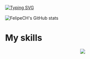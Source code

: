 [![Typing SVG](https://readme-typing-svg.demolab.com/?lines=Welcome+for+my+Github)](https://git.io/typing-svg)<br>
<br>
![FelipeCH's GitHub stats](https://github-readme-stats.vercel.app/api?username=lipef23937&show_icons=true&theme=dracula)
<h1> My skills </h1>
<p align="center">
  <a href="https://skillicons.dev">
    <img src="https://skillicons.dev/icons?i=git,androidstudio,js,css,html" />
  </a>
</p>
